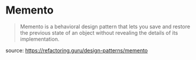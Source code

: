 # Memento
> Memento is a behavioral design pattern that lets you save and restore the previous state of an object without revealing the details of its implementation.

source: https://refactoring.guru/design-patterns/memento